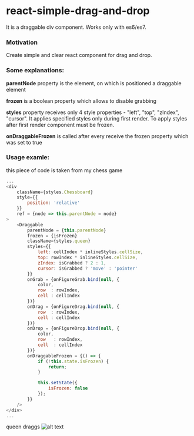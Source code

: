 # react-simple-drag-and-drop
It is a draggable div component. Works only with es6/es7.

### Motivation
Create simple and clear react component for drag and drop.

### Some explanations:
**parentNode** property is the element, on which is positioned a draggable element

**frozen** is a boolean property which allows to disable grabbing

**styles** property receives only 4 style properties - "left", "top", "zIndex", "cursor". It applies specified styles only during first render. To apply styles after first render component must be frozen.

**onDraggableFrozen** is called after every receive the frozen property which was set to true

### Usage examle:
this piece of code is taken from my chess game

```javascript
...
<div
    className={styles.Chessboard}
    style={{
        position: 'relative'
    }}
    ref = {node => this.parentNode = node}
>
    <Draggable
        parentNode = {this.parentNode}
        frozen = {isFrozen}
        className={styles.queen}
        styles={{
            left: cellIndex * inlineStyles.cellSize,
            top: rowIndex * inlineStyles.cellSize,
            zIndex: isGrabbed ? 2 : 1,
            cursor: isGrabbed ? 'move' : 'pointer'
        }}
        onGrab = {onFigureGrab.bind(null, {
            color,
            row  : rowIndex,
            cell : cellIndex
        })}
        onDrag = {onFigureDrag.bind(null, {
            row  : rowIndex,
            cell : cellIndex
        })}
        onDrop = {onFigureDrop.bind(null, {
            color,
            row   : rowIndex,
            cell  : cellIndex
        })}
        onDraggableFrozen = {() => {
            if (!this.state.isFrozen) {
                return;
            }

            this.setState({
                isFrozen: false
            });
        }}
    />
</div>
...
```
queen draggs
![alt text](http://i.piccy.info/i9/7b1a5ff9f2a68bcbe2e0dd7b2235959c/1479258256/27002/1090198/qweqweqwe.png)
